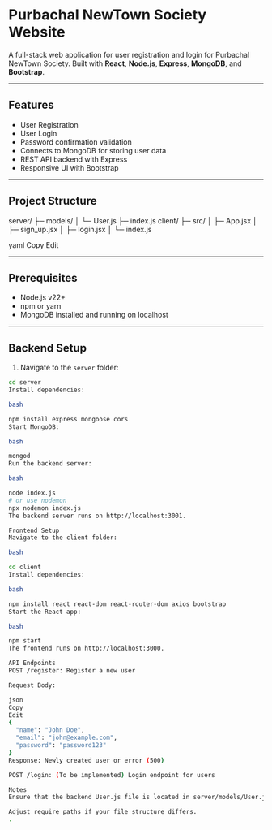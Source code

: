 # Purbachal NewTown Society Website

A full-stack web application for user registration and login for Purbachal NewTown Society. Built with **React**, **Node.js**, **Express**, **MongoDB**, and **Bootstrap**.

---

## Features

- User Registration
- User Login
- Password confirmation validation
- Connects to MongoDB for storing user data
- REST API backend with Express
- Responsive UI with Bootstrap

---

## Project Structure

server/
├─ models/
│ └─ User.js
├─ index.js
client/
├─ src/
│ ├─ App.jsx
│ ├─ sign_up.jsx
│ ├─ login.jsx
│ └─ index.js

yaml
Copy
Edit

---

## Prerequisites

- Node.js v22+
- npm or yarn
- MongoDB installed and running on localhost

---

## Backend Setup

1. Navigate to the `server` folder:

```bash
cd server
Install dependencies:

bash

npm install express mongoose cors
Start MongoDB:

bash

mongod
Run the backend server:

bash

node index.js
# or use nodemon
npx nodemon index.js
The backend server runs on http://localhost:3001.

Frontend Setup
Navigate to the client folder:

bash

cd client
Install dependencies:

bash

npm install react react-dom react-router-dom axios bootstrap
Start the React app:

bash

npm start
The frontend runs on http://localhost:3000.

API Endpoints
POST /register: Register a new user

Request Body:

json
Copy
Edit
{
  "name": "John Doe",
  "email": "john@example.com",
  "password": "password123"
}
Response: Newly created user or error (500)

POST /login: (To be implemented) Login endpoint for users

Notes
Ensure that the backend User.js file is located in server/models/User.js.

Adjust require paths if your file structure differs.
.

